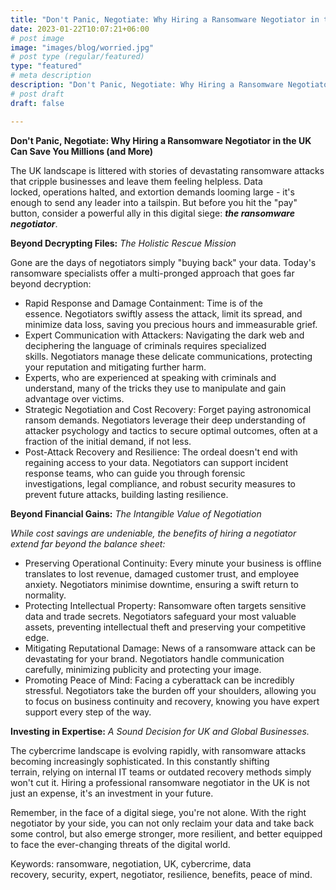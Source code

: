 ```yaml
---
title: "Don't Panic, Negotiate: Why Hiring a Ransomware Negotiator in the UK Can Save You Millions (and More)"
date: 2023-01-22T10:07:21+06:00
# post image
image: "images/blog/worried.jpg"
# post type (regular/featured)
type: "featured"
# meta description
description: "Don't Panic, Negotiate: Why Hiring a Ransomware Negotiator in the UK Can Save You Millions (and More)"
# post draft
draft: false

---
```

**Don't Panic, Negotiate: Why Hiring a Ransomware Negotiator in the UK Can Save You Millions (and More)**

The UK landscape is littered with stories of devastating ransomware attacks that cripple businesses and leave them feeling helpless. Data locked, operations halted, and extortion demands looming large - it's enough to send any leader into a tailspin. But before you hit the "pay" button, consider a powerful ally in this digital siege: ***the ransomware negotiator***.

**Beyond Decrypting Files:** *The Holistic Rescue Mission*

Gone are the days of negotiators simply "buying back" your data. Today's ransomware specialists offer a multi-pronged approach that goes far beyond decryption:

- Rapid Response and Damage Containment: Time is of the essence. Negotiators swiftly assess the attack, limit its spread, and minimize data loss, saving you precious hours and immeasurable grief.
- Expert Communication with Attackers: Navigating the dark web and deciphering the language of criminals requires specialized skills. Negotiators manage these delicate communications, protecting your reputation and mitigating further harm.
- Experts, who are experienced at speaking with criminals and understand, many of the tricks they use to manipulate and gain advantage over victims.
- Strategic Negotiation and Cost Recovery: Forget paying astronomical ransom demands. Negotiators leverage their deep understanding of attacker psychology and tactics to secure optimal outcomes, often at a fraction of the initial demand, if not less.
- Post-Attack Recovery and Resilience: The ordeal doesn't end with regaining access to your data. Negotiators can support incident response teams, who can guide you through forensic investigations, legal compliance, and robust security measures to prevent future attacks, building lasting resilience.

**Beyond Financial Gains:** *The Intangible Value of Negotiation*

*While cost savings are undeniable, the benefits of hiring a negotiator extend far beyond the balance sheet:*

- Preserving Operational Continuity: Every minute your business is offline translates to lost revenue, damaged customer trust, and employee anxiety. Negotiators minimise downtime, ensuring a swift return to normality.
- Protecting Intellectual Property: Ransomware often targets sensitive data and trade secrets. Negotiators safeguard your most valuable assets, preventing intellectual theft and preserving your competitive edge.
- Mitigating Reputational Damage: News of a ransomware attack can be devastating for your brand. Negotiators handle communication carefully, minimizing publicity and protecting your image.
- Promoting Peace of Mind: Facing a cyberattack can be incredibly stressful. Negotiators take the burden off your shoulders, allowing you to focus on business continuity and recovery, knowing you have expert support every step of the way.

**Investing in Expertise:** *A Sound Decision for UK and Global Businesses.*

The cybercrime landscape is evolving rapidly, with ransomware attacks becoming increasingly sophisticated. In this constantly shifting terrain, relying on internal IT teams or outdated recovery methods simply won't cut it. Hiring a professional ransomware negotiator in the UK is not just an expense, it's an investment in your future.

Remember, in the face of a digital siege, you're not alone. With the right negotiator by your side, you can not only reclaim your data and take back some control, but also emerge stronger, more resilient, and better equipped to face the ever-changing threats of the digital world.

Keywords: ransomware, negotiation, UK, cybercrime, data recovery, security, expert, negotiator, resilience, benefits, peace of mind.